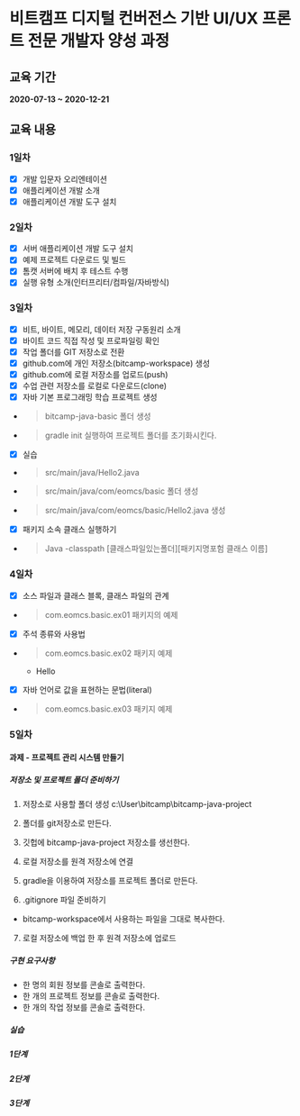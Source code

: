 # 비트캠프 디지털 컨버전스 기반 UI/UX 프론트 전문 개발자 양성 과정

## 교육 기간

**2020-07-13 ~ 2020-12-21**

## 교육 내용

### 1일차

- [x] 개발 입문자 오리엔테이션
- [x] 애플리케이션 개발 소개
- [x] 애플리케이션 개발 도구 설치

### 2일차

- [x] 서버 애플리케이션 개발 도구 설치
- [x] 예제 프로젝트 다운로드 및 빌드
- [x] 톰캣 서버에 배치 후 테스트 수행
- [x] 실행 유형 소개(인터프리터/컴파일/자바방식)

### 3일차

- [x] 비트, 바이트, 메모리, 데이터 저장 구동원리 소개
- [x] 바이트 코드 직접 작성 및 프로파일링 확인
- [x] 작업 폴더를 GIT 저장소로 전환
- [x] github.com에 개인 저장소(bitcamp-workspace) 생성
- [x] github.com에 로컬 저장소를 업로드(push)
- [x] 수업 관련 저장소를 로컬로 다운로드(clone)
- [x] 자바 기본 프로그래밍 학습 프로젝트 생성
- > bitcamp-java-basic 폴더 생성
- > gradle init 실행하여 프로젝트 폴더를 초기화시킨다.
- [x] 실습
- > src/main/java/Hello2.java
- > src/main/java/com/eomcs/basic 폴더 생성
- > src/main/java/com/eomcs/basic/Hello2.java 생성
- [x] 패키지 소속 클래스 실행하기
- > Java -classpath [클래스파일있는폴더][패키지명포험 클래스 이름]

### 4일차

- [x] 소스 파일과 클래스 블록, 클래스 파일의 관계
- > com.eomcs.basic.ex01 패키지의 예제
- [x] 주석 종류와 사용법
- > com.eomcs.basic.ex02 패키지 예제
  - Hello
- [x] 자바 언어로 값을 표현하는 문법(literal)
- > com.eomcs.basic.ex03 패키지 예제

### 5일차

#### 과제 - 프로젝트 관리 시스템 만들기

##### 저장소 및 프로젝트 폴더 준비하기

1. 저장소로 사용할 폴더 생성
   c:\User\bitcamp\bitcamp-java-project

2. 폴더를 git저장소로 만든다.

3. 깃헙에 bitcamp-java-project 저장소를 생선한다.

4. 로컬 저장소를 원격 저장소에 연결

5. gradle을 이용하여 저장소를 프로젝트 폴더로 만든다.

6. .gitignore 파일 준비하기

- bitcamp-workspace에서 사용하는 파일을 그대로 복사한다.

7. 로컬 저장소에 백업 한 후 원격 저장소에 업로드

##### 구현 요구사항

- 한 명의 회원 정보를 콘솔로 출력한다.
- 한 개의 프로젝트 정보를 콘솔로 출력한다.
- 한 개의 작업 정보를 콘솔로 출력한다.

##### 실습

##### 1단계

##### 2단계

##### 3단계
